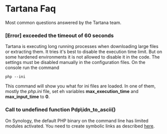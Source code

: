 # Tartana Faq

Most common questions answered by the Tartana team.

### [Error] exceeded the timeout of 60 seconds
Tartana is executing long running processes when downloading large files or extracting them. It tries it's best to disable the execution time limit. But on some hardened environments it is not allowed to disable it in the code. The settings must be disabled manually in the configuration files. On the console run the command

`php --ini`

This command will show you what for ini files are loaded. In one of them, mostly the *php.ini* file, set eh variables **max_execution_time** and **max_input_time** to **0**.

### Call to undefined function Pdp\idn_to_ascii()
On Synology, the default PHP binary on the command line has limited modules activated. You need to create symbolic links as described [here](synology.md).